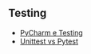 Testing
---

- [PyCharm e Testing](https://www.youtube.com/watch?v=-VzJvNLooj4)
- [Unittest vs Pytest](https://stackoverflow.com/questions/27954702/unittest-vs-pytest)
